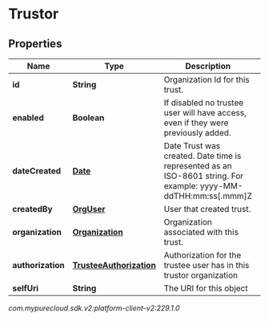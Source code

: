 # Trustor


## Properties

| Name | Type | Description | Notes |
| ------------ | ------------- | ------------- | ------------- |
| **id** | **String** | Organization Id for this trust. |  [optional] |
| **enabled** | **Boolean** | If disabled no trustee user will have access, even if they were previously added. |  |
| **dateCreated** | [**Date**](Date) | Date Trust was created. Date time is represented as an ISO-8601 string. For example: yyyy-MM-ddTHH:mm:ss[.mmm]Z |  [optional] |
| **createdBy** | [**OrgUser**](OrgUser) | User that created trust. |  [optional] |
| **organization** | [**Organization**](Organization) | Organization associated with this trust. |  [optional] |
| **authorization** | [**TrusteeAuthorization**](TrusteeAuthorization) | Authorization for the trustee user has in this trustor organization |  [optional] |
| **selfUri** | **String** | The URI for this object |  [optional] |




_com.mypurecloud.sdk.v2:platform-client-v2:229.1.0_
